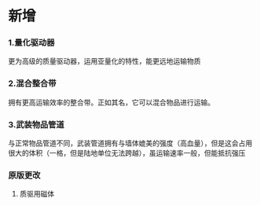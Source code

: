 # 新增
### 1.量化驱动器
更为高级的质量驱动器，运用亚量化的特性，能更远地运输物质  
### 2.混合整合带
拥有更高运输效率的整合带。正如其名，它可以混合物品进行运输。
### 3.武装物品管道
与正常物品管道不同，武装管道拥有与墙体媲美的强度（高血量），但是这会占用很大的体积（一格，但是陆地单位无法跨越），虽运输速率一般，但能抵抗强压
### 原版更改
1. 质驱用磁体